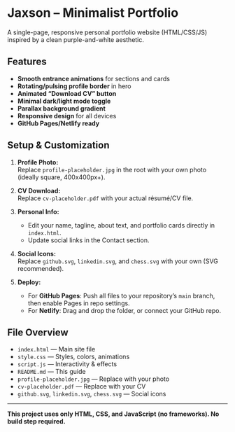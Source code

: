 # Jaxson – Minimalist Portfolio

A single-page, responsive personal portfolio website (HTML/CSS/JS) inspired by a clean purple-and-white aesthetic.

## Features

- **Smooth entrance animations** for sections and cards
- **Rotating/pulsing profile border** in hero
- **Animated “Download CV” button**
- **Minimal dark/light mode toggle**
- **Parallax background gradient**
- **Responsive design** for all devices
- **GitHub Pages/Netlify ready**

## Setup & Customization

1. **Profile Photo:**  
   Replace `profile-placeholder.jpg` in the root with your own photo (ideally square, 400x400px+).

2. **CV Download:**  
   Replace `cv-placeholder.pdf` with your actual résumé/CV file.

3. **Personal Info:**  
   - Edit your name, tagline, about text, and portfolio cards directly in `index.html`.
   - Update social links in the Contact section.

4. **Social Icons:**  
   Replace `github.svg`, `linkedin.svg`, and `chess.svg` with your own (SVG recommended).

5. **Deploy:**  
   - For **GitHub Pages**: Push all files to your repository’s `main` branch, then enable Pages in repo settings.
   - For **Netlify**: Drag and drop the folder, or connect your GitHub repo.

## File Overview

- `index.html` — Main site file
- `style.css` — Styles, colors, animations
- `script.js` — Interactivity & effects
- `README.md` — This guide
- `profile-placeholder.jpg` — Replace with your photo
- `cv-placeholder.pdf` — Replace with your CV
- `github.svg`, `linkedin.svg`, `chess.svg` — Social icons

---

**This project uses only HTML, CSS, and JavaScript (no frameworks). No build step required.**